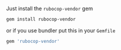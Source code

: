 Just install the `rubocop-vendor` gem

```sh
gem install rubocop-vendor
```

or if you use bundler put this in your `Gemfile`

```ruby
gem 'rubocop-vendor'
```
